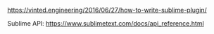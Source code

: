 https://vinted.engineering/2016/06/27/how-to-write-sublime-plugin/

Sublime API: https://www.sublimetext.com/docs/api_reference.html
